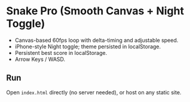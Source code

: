 # Snake Pro (Smooth Canvas + Night Toggle)
- Canvas-based 60fps loop with delta-timing and adjustable speed.
- iPhone-style Night toggle; theme persisted in localStorage.
- Persistent best score in localStorage.
- Arrow Keys / WASD.

## Run
Open `index.html` directly (no server needed), or host on any static site.
